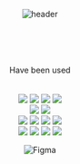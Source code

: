 <div align="center">
  
![header](https://capsule-render.vercel.app/api?type=waving&height=150&color=ffeffa)

  <br />
  <br />
  <br />
  <br />
  Have been used
  <br />
  <br />
  <br />

  <img src="https://img.shields.io/badge/HTML5-white?style=flat-square&logo=html5&logoColor=black"/>
  <img src="https://img.shields.io/badge/CSS3-white?style=flat-square&logo=css3&logoColor=black"/>
  <img src="https://img.shields.io/badge/styled components-white?style=flat-square&logo=styled-components&logoColor=black"/>
  <img src="https://img.shields.io/badge/Tailwind CSS-white?style=flat-square&logo=Tailwind CSS&logoColor=black"/>

  <br />

  <img src="https://img.shields.io/badge/JavaScript-white?style=flat-square&logo=javascript&logoColor=black"/>
  <img src="https://img.shields.io/badge/Typescript-white?style=flat-square&logo=Typescript&logoColor=black"/>

  <br />

  <img src="https://img.shields.io/badge/React-white?style=flat-square&logo=React&logoColor=black"/>
  <img src="https://img.shields.io/badge/Next.js-white?style=flat-square&logo=Next.js&logoColor=black"/>
  <img src="https://img.shields.io/badge/Node.js-white?style=flat-square&logo=Node.js&logoColor=black"/>
  <img src="https://img.shields.io/badge/Visual Studio Code-white?style=flat-square&logo=Visual Studio Code&logoColor=black"/>

  <br />

  <img src="https://img.shields.io/badge/Python-white?style=flat-square&logo=Python&logoColor=black"/>
  <img src="https://img.shields.io/badge/Anaconda-white?style=flat-square&logo=Anaconda&logoColor=black"/>
  <img src="https://img.shields.io/badge/MySQL-white?style=flat-square&logo=MySQL&logoColor=black"/>
  <img src="https://img.shields.io/badge/Docker-white?style=flat-square&logo=Docker&logoColor=black"/>
  
  ![Figma](https://img.shields.io/badge/figma-white?style=for-the-badge&logo=figma&logoColor=black)

  <br />
  
</div>

<br />
<br />
<br />
<br />
<br />
<br />
<br />
<br />
